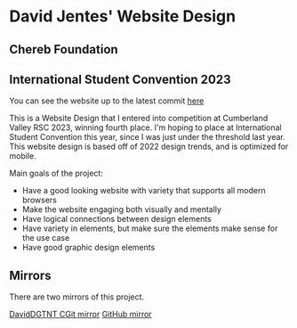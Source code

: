 # David Jentes' Website Design
## Chereb Foundation
## International Student Convention 2023

You can see the website up to the latest commit [here](https://wd.daviddgtnt.xyz)

This is a Website Design that I entered into competition at Cumberland Valley RSC 2023, winning fourth place. I'm hoping to place at International Student Convention this year, since I was just under the threshold last year. This website design is based off of 2022 design trends, and is optimized for mobile.

Main goals of the project:

* Have a good looking website with variety that supports all modern browsers
* Make the website engaging both visually and mentally
* Have logical connections between design elements
* Have variety in elements, but make sure the elements make sense for the use case
* Have good graphic design elements

## Mirrors

There are two mirrors of this project.

[DavidDGTNT CGit mirror](https://git.daviddgtnt.xyz/cgit/websitedesign2023)
[GitHub mirror](https://github.com/DavidJentes/websitedesign2023)